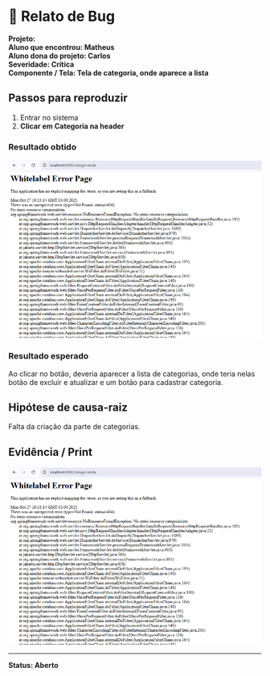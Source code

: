
# 🐞 Relato de Bug

**Projeto:**  
**Aluno que encontrou: Matheus**  
**Aluno dona do projeto: Carlos**  
**Severidade: Crítica**    
**Componente / Tela: Tela de categoria, onde aparece a lista**  

## Passos para reproduzir
1. Entrar no sistema
2. **Clicar em Categoria na header**

### Resultado obtido
![alt text](image.png)

### Resultado esperado
Ao clicar no botão, deveria aparecer a lista de categorias, onde teria nelas botão de excluir e atualizar e um botão para cadastrar categoria.

## Hipótese de causa-raiz
Falta da criação da parte de categorias.

## Evidência / Print
![alt text](image-1.png)

---
**Status: Aberto**
